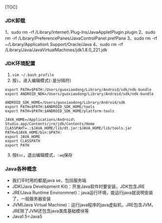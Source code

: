 [TOC]

### JDK卸载
1、sudo rm -rf /Library/Internet\ Plug-Ins/JavaAppletPlugin.plugin
2、sudo rm -rf /Library/PreferencePanes/JavaControlPanel.prefPane
3、sudo rm -rf ~/Library/Application\ Support/Oracle/Java
4、sudo rm -rf /Library/Java/JavaVirtualMachines/jdk1.8.0_221.jdk

### JDK环境配置
1. `vim ~/.bash_profile`
2. 按`i`，进入编辑模式(`:`是分隔符)
```
export PATH=$PATH:/Users/guoxiaodong/Library/Android/sdk/ndk-bundle
export ANDROID_NDK=/Users/guoxiaodong/Library/Android/sdk/ndk-bundle

ANDROID_SDK_HOME=/Users/guoxiaodong/Library/Android/sdk
export PATH=$PATH:$ANDROID_SDK_HOME/tools
export PATH=$PATH:$ANDROID_SDK_HOME/platform-tools

JAVA_HOME=/Applications/Android\ Studio.app/Contents/jre/jdk/Contents/Home
CLASSPAHT=.:$JAVA_HOME/lib/dt.jar:$JAVA_HOME/lib/tools.jar
PATH=$JAVA_HOME/bin:$PATH:
export JAVA_HOME
export CLASSPATH
export PATH
```
3. 按`Esc`，退出编辑模式，`:wq`保存

### Java各种概念
* 我们平时用的都是java se，包括服务端
* JDK(Java Development Kit)：开发Java软件时要安装，JDK包含JRE
* JRE(Java Runtime Environmnet)：java运行环境，能运行java就说明安装了，一般服务器安装
* JVM(Java Virtual Machine)：运行java程序的java虚拟机，JRE包含JVM，JRE除了JVM还包含java类库基础模块等
* Java1.5=Java5